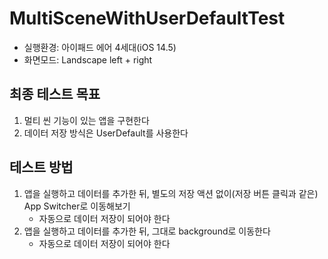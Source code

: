 # MultiSceneWithUserDefaultTest
- 실행환경: 아이패드 에어 4세대(iOS 14.5)
- 화면모드: Landscape left + right

## 최종 테스트 목표
1. 멀티 씬 기능이 있는 앱을 구현한다
2. 데이터 저장 방식은 UserDefault를 사용한다

## 테스트 방법
1. 앱을 실행하고 데이터를 추가한 뒤, 별도의 저장 액션 없이(저장 버튼 클릭과 같은) App Switcher로 이동해보기
    - 자동으로 데이터 저장이 되어야 한다
2. 앱을 실행하고 데이터를 추가한 뒤, 그대로 background로 이동한다
    - 자동으로 데이터 저장이 되어야 한다

